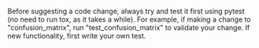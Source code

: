 Before suggesting a code change, always try and test it first using pytest (no need to run tox, as it takes a while). For example, if making a change to "confusion_matrix", run "test_confusion_matrix" to validate your change. If new functionality, first write your own test.
